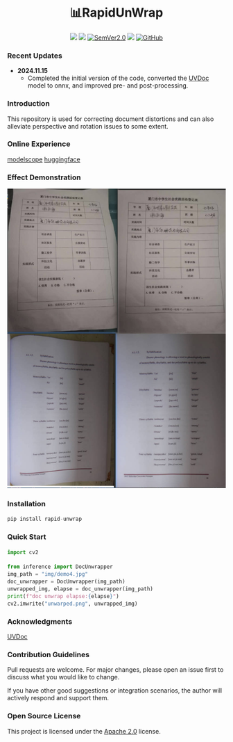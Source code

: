 <div align="center">
  <div align="center">
    <h1><b>📊RapidUnWrap</b></h1>
  </div>
  <a href=""><img src="https://img.shields.io/badge/Python->=3.8,<3.13-aff.svg"></a>
  <a href=""><img src="https://img.shields.io/badge/OS-Linux%2C%20Mac%2C%20Win-pink.svg"></a>
<a href="https://semver.org/"><img alt="SemVer2.0" src="https://img.shields.io/badge/SemVer-2.0-brightgreen"></a>
  <a href="https://github.com/psf/black"><img src="https://img.shields.io/badge/code%20style-black-000000.svg"></a>
  <a href="https://github.com/RapidAI/TableStructureRec/blob/c41bbd23898cb27a957ed962b0ffee3c74dfeff1/LICENSE"><img alt="GitHub" src="https://img.shields.io/badge/license-Apache 2.0-blue"></a>
</div>

### Recent Updates

- **2024.11.15**
  - Completed the initial version of the code, converted the [UVDoc](https://github.com/tanguymagne/UVDoc) model to onnx, and improved pre- and post-processing.

### Introduction

This repository is used for correcting document distortions and can also alleviate perspective and rotation issues to some extent.

### Online Experience
[modelscope](https://www.modelscope.cn/studios/jockerK/DocUnwrap) [huggingface](https://huggingface.co/spaces/Joker1212/RapidUnwrap)

### Effect Demonstration
![res_show.jpg](preview.jpg)

### Installation
``` python {linenos=table}
pip install rapid-unwrap
```

### Quick Start

``` python {linenos=table}
import cv2

from inference import DocUnwrapper
img_path = "img/demo4.jpg"
doc_unwrapper = DocUnwrapper(img_path)
unwrapped_img, elapse = doc_unwrapper(img_path)
print(f"doc unwrap elapse:{elapse}")
cv2.imwrite("unwarped.png", unwrapped_img)

```


### Acknowledgments

[UVDoc](https://github.com/tanguymagne/UVDoc)


### Contribution Guidelines

Pull requests are welcome. For major changes, please open an issue first to discuss what you would like to change.

If you have other good suggestions or integration scenarios, the author will actively respond and support them.


### Open Source License

This project is licensed under the [Apache 2.0](https://github.com/RapidAI/TableStructureRec/blob/c41bbd23898cb27a957ed962b0ffee3c74dfeff1/LICENSE) license.
